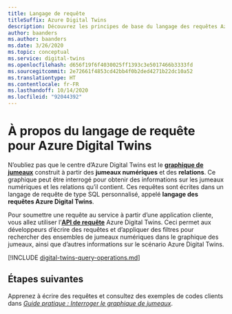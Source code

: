 ```yaml
---
title: Langage de requête
titleSuffix: Azure Digital Twins
description: Découvrez les principes de base du langage des requêtes Azure Digital Twins.
author: baanders
ms.author: baanders
ms.date: 3/26/2020
ms.topic: conceptual
ms.service: digital-twins
ms.openlocfilehash: d656f19f6f4030025ff1393c3e5017466b3333fd
ms.sourcegitcommit: 2e72661f4853cd42bb4f0b2ded4271b22dc10a52
ms.translationtype: HT
ms.contentlocale: fr-FR
ms.lasthandoff: 10/14/2020
ms.locfileid: "92044392"
---
```

# <a name="about-the-query-language-for-azure-digital-twins"></a>À propos du langage de requête pour Azure Digital Twins

N’oubliez pas que le centre d’Azure Digital Twins est le [**graphique de jumeaux**](concepts-twins-graph.md) construit à partir des  **jumeaux numériques** et des **relations**. Ce graphique peut être interrogé pour obtenir des informations sur les jumeaux numériques et les relations qu’il contient. Ces requêtes sont écrites dans un langage de requête de type SQL personnalisé, appelé **langage des requêtes Azure Digital Twins**.

Pour soumettre une requête au service à partir d’une application cliente, vous allez utiliser l’[**API de requête**](/dotnet/api/azure.digitaltwins.core.digitaltwinsclient.query?view=azure-dotnet-preview) Azure Digital Twins. Ceci permet aux développeurs d’écrire des requêtes et d’appliquer des filtres pour rechercher des ensembles de jumeaux numériques dans le graphique des jumeaux, ainsi que d’autres informations sur le scénario Azure Digital Twins.

[!INCLUDE [digital-twins-query-operations.md](../../includes/digital-twins-query-operations.md)]

## <a name="next-steps"></a>Étapes suivantes

Apprenez à écrire des requêtes et consultez des exemples de codes clients dans [*Guide pratique : Interroger le graphique de jumeaux*](how-to-query-graph.md).